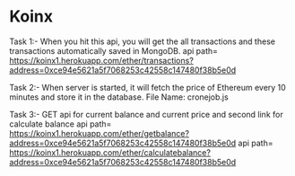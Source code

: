 # Koinx
Task 1:- When you hit this api, you will get the all transactions and these transactions automatically saved in MongoDB.
         api path= https://koinx1.herokuapp.com/ether/transactions?address=0xce94e5621a5f7068253c42558c147480f38b5e0d
         
Task 2:- When server is started, it will fetch the price of Ethereum every 10 minutes and store it in the database.
         File Name: cronejob.js
         
Task 3:- GET api for current balance and current price and second link for calculate balance
         api path= https://koinx1.herokuapp.com/ether/getbalance?address=0xce94e5621a5f7068253c42558c147480f38b5e0d
         api path= https://koinx1.herokuapp.com/ether/calculatebalance?address=0xce94e5621a5f7068253c42558c147480f38b5e0d
      
         
         

